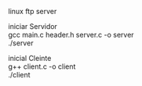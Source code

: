 linux ftp server



iniciar Servidor <br>
gcc main.c header.h server.c -o server <br>
./server


inicial Cleinte <br>
g++ client.c -o client <br>
./client
